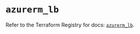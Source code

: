 # `azurerm_lb`

Refer to the Terraform Registry for docs: [`azurerm_lb`](https://registry.terraform.io/providers/hashicorp/azurerm/4.45.1/docs/resources/lb).
